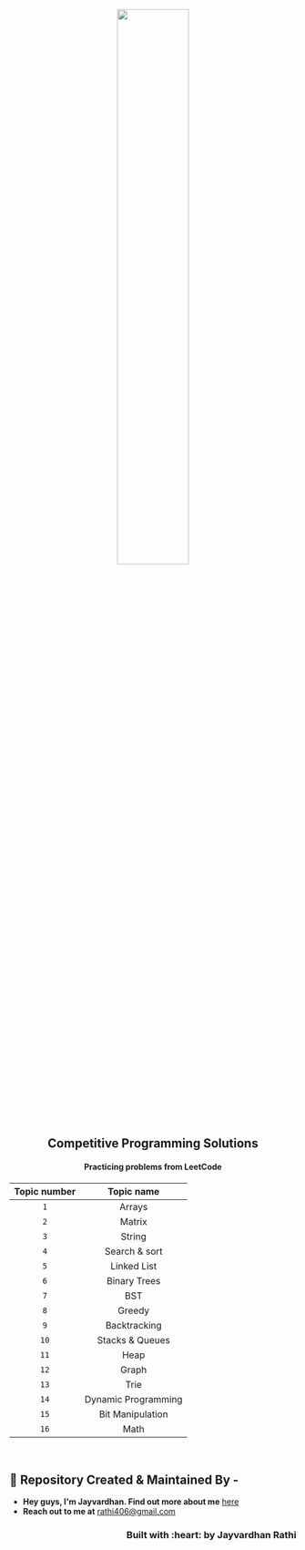 <p align="center">
    <a href="https://jayvardhanrathi.tech">
	<img src="https://user-images.githubusercontent.com/39644109/110592126-e6fc2700-819f-11eb-9ca5-8827418963c7.png" width=50%/>
</a>
<h2 align="center"> Competitive Programming Solutions </h2>
<h4 align="center">Practicing problems from LeetCode<h4>
</p>

<p align="center">

| Topic number |     Topic name      |
| :----------: | :-----------------: |
|     `1`      |       Arrays        |
|     `2`      |       Matrix        |
|     `3`      |       String        |
|     `4`      |    Search & sort    |
|     `5`      |     Linked List     |
|     `6`      |    Binary Trees     |
|     `7`      |         BST         |
|     `8`      |       Greedy        |
|     `9`      |    Backtracking     |
|     `10`     |   Stacks & Queues   |
|     `11`     |        Heap         |
|     `12`     |        Graph        |
|     `13`     |        Trie         |
|     `14`     | Dynamic Programming |
|     `15`     |  Bit Manipulation   |
|     `16`     |        Math         |

</p>

<br>

## :man: Repository Created & Maintained By -

- **Hey guys, I'm Jayvardhan. Find out more about me** [ here](https://linkedin.com/in/rathi406)
- **Reach out to me at** [rathi406@gmail.com](rathi406@gmail.com)

<h3 align="right">Built with :heart: by Jayvardhan Rathi</h3>
